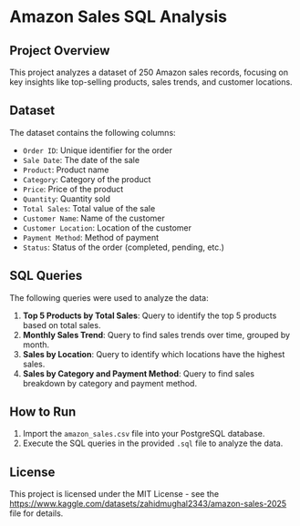 # Amazon Sales SQL Analysis

## Project Overview
This project analyzes a dataset of 250 Amazon sales records, focusing on key insights like top-selling products, sales trends, and customer locations.

## Dataset
The dataset contains the following columns:
- `Order ID`: Unique identifier for the order
- `Sale Date`: The date of the sale
- `Product`: Product name
- `Category`: Category of the product
- `Price`: Price of the product
- `Quantity`: Quantity sold
- `Total Sales`: Total value of the sale
- `Customer Name`: Name of the customer
- `Customer Location`: Location of the customer
- `Payment Method`: Method of payment
- `Status`: Status of the order (completed, pending, etc.)

## SQL Queries
The following queries were used to analyze the data:
1. **Top 5 Products by Total Sales**: Query to identify the top 5 products based on total sales.
2. **Monthly Sales Trend**: Query to find sales trends over time, grouped by month.
3. **Sales by Location**: Query to identify which locations have the highest sales.
4. **Sales by Category and Payment Method**: Query to find sales breakdown by category and payment method.

## How to Run
1. Import the `amazon_sales.csv` file into your PostgreSQL database.
2. Execute the SQL queries in the provided `.sql` file to analyze the data.

## License
This project is licensed under the MIT License - see the https://www.kaggle.com/datasets/zahidmughal2343/amazon-sales-2025 file for details.
